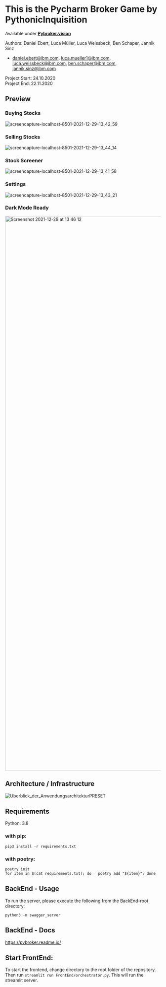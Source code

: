 # This is the Pycharm Broker Game by PythonicInquisition
Available under **[Pybroker.vision](https://pybroker.vision)**


Authors: Daniel Ebert, Luca Müller, Luca Weissbeck, Ben Schaper, Jannik Sinz
- daniel.ebert@ibm.com, luca.mueller1@ibm.com, luca.weissbeck@ibm.com, ben.schaper@ibm.com, jannik.sinz@ibm.com  
  
Project Start: 24.10.2020  
Project End: 22.11.2020  

## Preview
### Buying Stocks 
![screencapture-localhost-8501-2021-12-29-13_42_59](https://user-images.githubusercontent.com/62757957/147664009-a6490873-d65c-4911-84d1-3b5d83cf80fc.png)
### Selling Stocks
![screencapture-localhost-8501-2021-12-29-13_44_14](https://user-images.githubusercontent.com/62757957/147664079-914c3782-3c55-4d2e-b9c8-7c68cebb0e0e.png)
### Stock Screener
![screencapture-localhost-8501-2021-12-29-13_41_58](https://user-images.githubusercontent.com/62757957/147664103-9eaf8f82-0556-4d4d-b57b-c694d61eebef.png)
### Settings
![screencapture-localhost-8501-2021-12-29-13_43_21](https://user-images.githubusercontent.com/62757957/147664290-5f46e4ff-da9b-4896-9572-8589f0e7ec60.png)

### Dark Mode Ready
<img width="1788" alt="Screenshot 2021-12-29 at 13 46 12" src="https://user-images.githubusercontent.com/62757957/147664203-9744ad3e-5e24-4fdd-b00d-b979019699ce.png">

## Architecture / Infrastructure
![Uberblick_der_AnwendungsarchitekturPRESET](https://user-images.githubusercontent.com/62757957/147664785-f0758d24-0dc3-43ee-9b5f-f0791451d412.png)

## Requirements
Python: 3.8
### with pip:
```
pip3 install -r requirements.txt
```  
### with poetry:
```
poetry init  
for item in $(cat requirements.txt); do   poetry add "${item}"; done
```


## BackEnd - Usage
To run the server, please execute the following from the BackEnd-root directory:

```
python3 -m swagger_server
```

## BackEnd - Docs
https://pybroker.readme.io/

## Start FrontEnd:

To start the frontend, change directory to the root folder of the repository. Then run ```streamlit run FrontEnd/orchestrator.py```. This will run the streamlit server.
